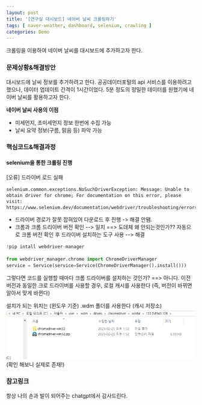 ```yaml
---
layout: post
title: '[연구실 대시보드] 네이버 날씨 크롤링하기'
tags: [ naver-weather, dashboard, selenium, crawling ]
categories: Demo
---
```

크롤링을 이용하여 네이버 날씨를 대시보드에 추가하고자 한다.

### 문제상황&해결방안
대시보드에 날씨 정보를 추가하려고 한다. 공공데이터포털의 api 서비스를 이용하려고 했으나, 데이터 업데이트 간격이 1시간이었다.
5분 정도의 정밀한 데이터를 원했기에 네이버 날씨를 활용하고자 한다. 

**네이버 날씨 사용의 이점**
- 미세먼지, 초미세먼지 정보 한번에 수집 가능
- 날씨 요약 정보(구름, 맑음 등) 파악 가능

### 핵심코드&해결과정
#### selenium을 통한 크롤링 진행 <br>
[오류] 드라이버 로드 실패
```text
selenium.common.exceptions.NoSuchDriverException: Message: Unable to obtain driver for chrome; For documentation on this error, please visit: https://www.selenium.dev/documentation/webdriver/troubleshooting/errors/driver_location
```
- 드라이버 경로가 잘못 잡혀있어 다운로드 후 진행 -> 해결 안됌. 
- 크롬과 크롬 드리이버 버전 확인 --> 일치
==> 도데체 왜 안되는것인가??
자동으로 크롬 버전 확인 후 드라이버 설치하는 도구 사용 --> 해결
```python
!pip intall webdriver-manager

from webdriver_manager.chrome import ChromeDriverManager
service = Service(service=Service(ChromeDriverManager().install()))
```
그렇다면 코드를 실행할 때마다 크롬 드라이버를 설치하는 것인가?
==> 아니다. 이전 버전과 동일한 크로 드라이버를 사용할 경우, 로컬 캐시를 사용한다 (즉, 버전이 바뀌면 알아서 맞게 바뀐다)

설치가 되는 위치는 (윈도우 기준) .wdm 폴더를 사용한다 (캐시 저장소)
![img.png](img.png)
(확인 해보니 실제로 존재!)

### 참고링크
항상 나의 손과 발이 되어주는 chatgpt에서 감사드린다.

